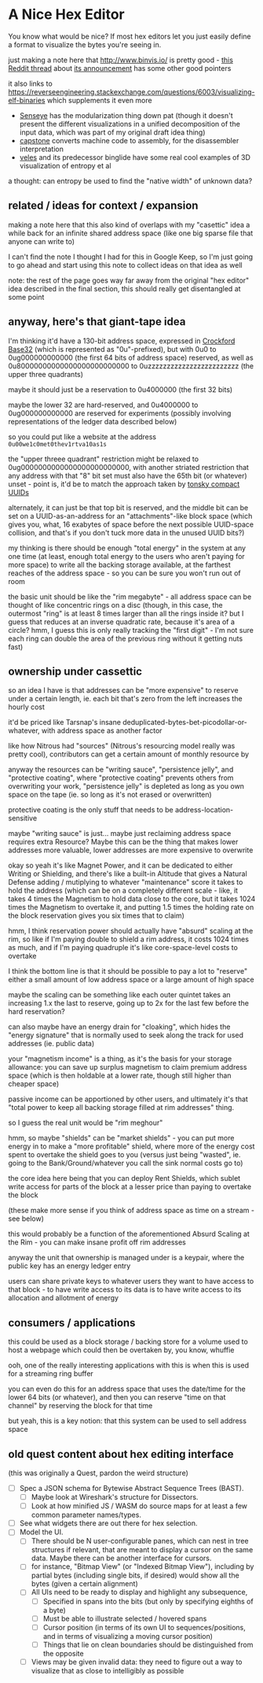 # A Nice Hex Editor

You know what would be nice? If most hex editors let you just easily define a format to visualize the bytes you're seeing in.

just making a note here that http://www.binvis.io/ is pretty good - [this Reddit thread](https://www.reddit.com/r/ReverseEngineering/comments/2xtyw8/binvisio_visual_analysis_of_binary_files/) about [its announcement](https://corte.si/posts/binvis/announce/index.html) has some other good pointers

it also links to https://reverseengineering.stackexchange.com/questions/6003/visualizing-elf-binaries which supplements it even more

- [Senseye](https://github.com/letoram/senseye/wiki) has the modularization thing down pat (though it doesn't present the different visualizations in a unified decomposition of the input data, which was part of my original draft idea thing)
- [capstone](http://alexaltea.github.io/capstone.js/) converts machine code to assembly, for the disassembler interpretation
- [veles](https://github.com/codilime/veles) and its predecessor binglide have some real cool examples of 3D visualization of entropy et al

a thought: can entropy be used to find the "native width" of unknown data?

## related / ideas for context / expansion

making a note here that this also kind of overlaps with my "casettic" idea a while back for an infinite shared address space (like one big sparse file that anyone can write to)

I can't find the note I thought I had for this in Google Keep, so I'm just going to go ahead and start using this note to collect ideas on that idea as well

note: the rest of the page goes way far away from the original "hex editor" idea described in the final section, this should really get disentangled at some point

## anyway, here's that giant-tape idea

I'm thinking it'd have a 130-bit address space, expressed in [Crockford Base32](https://www.crockford.com/base32.html) (which is represented as "0u"-prefixed), but with 0u0 to 0ug000000000000 (the first 64 bits of address space) reserved, as well as 0u80000000000000000000000000 to 0uzzzzzzzzzzzzzzzzzzzzzzzz (the upper three quadrants)

maybe it should just be a reservation to 0u4000000 (the first 32 bits)

maybe the lower 32 are hard-reserved, and 0u4000000 to 0ug000000000000 are reserved for experiments (possibly involving representations of the ledger data described below)

so you could put like a website at the address `0u00we1c0met0thev1rtva10as1s`

the "upper threee quadrant" restriction might be relaxed to 0ug0000000000000000000000000, with another striated restriction that any address with that "8" bit set must also have the 65th bit (or whatever) unset - point is, it'd be to match the approach taken by [tonsky compact UUIDs](https://github.com/tonsky/compact-uuids)

alternately, it can just be that top bit is reserved, and the middle bit can be set on a UUID-as-an-address for an "attachments"-like block space (which gives you, what, 16 exabytes of space before the next possible UUID-space collision, and that's if you don't tuck more data in the unused UUID bits?)

my thinking is there should be enough "total energy" in the system at any one time (at least, enough total energy to the users who aren't paying for more space) to write all the backing storage available, at the farthest reaches of the address space - so you can be sure you won't run out of room

the basic unit should be like the "rim megabyte" - all address space can be thought of like concentric rings on a disc (though, in this case, the outermost "ring" is at least 8 times larger than all the rings inside it? but I guess that reduces at an inverse quadratic rate, because it's area of a circle? hmm, I guess this is only really tracking the "first digit" - I'm not sure each ring can double the area of the previous ring without it getting nuts fast)

## ownership under cassettic

so an idea I have is that addresses can be "more expensive" to reserve under a certain length, ie. each bit that's zero from the left increases the hourly cost

it'd be priced like Tarsnap's insane deduplicated-bytes-bet-picodollar-or-whatever, with address space as another factor

like how Nitrous had "sources" (Nitrous's resourcing model really was pretty cool), contributors can get a certain amount of monthly resource by

anyway the resources can be "writing sauce", "persistence jelly", and "protective coating", where "protective coating" prevents others from overwriting your work, "persistence jelly" is depleted as long as you own space on the tape (ie. so long as it's not erased or overwritten)

protective coating is the only stuff that needs to be address-location-sensitive

maybe "writing sauce" is just... maybe just reclaiming address space requires extra Resource? Maybe this can be the thing that makes lower addresses more valuable, lower addresses are more expensive to overwrite

okay so yeah it's like Magnet Power, and it can be dedicated to either Writing or Shielding, and there's like a built-in Altitude that gives a Natural Defense adding / mutiplying to whatever "maintenance" score it takes to hold the address (which can be on a completely different scale - like, it takes 4 times the Magnetism to hold data close to the core, but it takes 1024 times the Magnetism to overtake it, and putting 1.5 times the holding rate on the block reservation gives you six times that to claim)

hmm, I think reservation power should actually have "absurd" scaling at the rim, so like if I'm paying double to shield a rim address, it costs 1024 times as much, and if I'm paying quadruple it's like core-space-level costs to overtake

I think the bottom line is that it should be possible to pay a lot to "reserve" either a small amount of low address space or a large amount of high space

maybe the scaling can be something like each outer quintet takes an increasing 1.x the last to reserve, going up to 2x for the last few before the hard reservation?

can also maybe have an energy drain for "cloaking", which hides the "energy signature" that is normally used to seek along the track for used addresses (ie. public data)

your "magnetism income" is a thing, as it's the basis for your storage allowance: you can save up surplus magnetism to claim premium address space (which is then holdable at a lower rate, though still higher than cheaper space)

passive income can be apportioned by other users, and ultimately it's that "total power to keep all backing storage filled at rim addresses" thing.

so I guess the real unit would be "rim meghour"

hmm, so maybe "shields" can be "market shields" - you can put more energy in to make a "more profitable" shield, where more of the energy cost spent to overtake the shield goes to you (versus just being "wasted", ie. going to the Bank/Ground/whatever you call the sink normal costs go to)

the core idea here being that you can deploy Rent Shields, which sublet write access for parts of the block at a lesser price than paying to overtake the block

(these make more sense if you think of address space as time on a stream - see below)

this would probably be a function of the aforementioned Absurd Scaling at the Rim - you can make insane profit off rim addresses

anyway the unit that ownership is managed under is a keypair, where the public key has an energy ledger entry

users can share private keys to whatever users they want to have access to that block - to have write access to its data is to have write access to its allocation and allotment of energy

## consumers / applications

this could be used as a block storage / backing store for a volume used to host a webpage which could then be overtaken by, you know, whuffie

ooh, one of the really interesting applications with this is when this is used for a streaming ring buffer

you can even do this for an address space that uses the date/time for the lower 64 bits (or whatever), and then you can reserve "time on that channel" by reserving the block for that time

but yeah, this is a key notion: that this system can be used to sell address space

## old quest content about hex editing interface

(this was originally a Quest, pardon the weird structure)

- [ ] Spec a JSON schema for Bytewise Abstract Sequence Trees (BAST).
  - [ ] Maybe look at Wireshark's structure for Dissectors.
  - [ ] Look at how minified JS / WASM do source maps for at least a few common parameter names/types.
- [ ] See what widgets there are out there for hex selection.
- [ ] Model the UI.
  - [ ] There should be N user-configurable panes, which can nest in tree structures if relevant, that are meant to display a cursor on the same data. Maybe there can be another interface for cursors.
  - [ ] for instance, "Bitmap View" (or "Indexed Bitmap View"), including by partial bytes (including single bits, if desired) would show all the bytes (given a certain alignment)
  - [ ] All UIs need to be ready to display and highlight any subsequence,
    - [ ] Specified in spans into the bits (but only by specifying eighths of a byte)
    - [ ] Must be able to illustrate selected / hovered spans
    - [ ] Cursor position (in terms of its own UI to sequences/positions, and in terms of visualizing a moving cursor position)
    - [ ] Things that lie on clean boundaries should be distinguished from the opposite
  - [ ] Views may be given invalid data: they need to figure out a way to visualize that as close to intelligibly as possible
